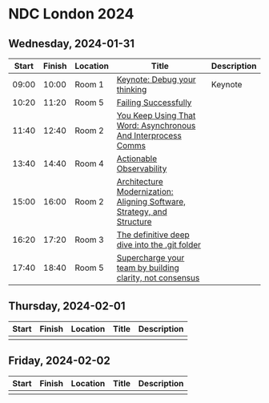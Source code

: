 
# NDC London 2024


## Wednesday, 2024-01-31

| Start | Finish | Location | Title                                                                                                                                                                                       | Description |
| ----- | ------ | -------- | ------------------------------------------------------------------------------------------------------------------------------------------------------------------------------------------- | ----------- |
| 09:00 | 10:00  | Room 1   | [Keynote: Debug your thinking](https://ndclondon.com/agenda/debug-your-thinking/b9254f6c8eed)                                                                                               | Keynote     |
| 10:20 | 11:20  | Room 5   | [Failing Successfully](https://ndclondon.com/agenda/failing-successfully-0vg6/0hcvcyly3c4)                                                                                                  |             |
| 11:40 | 12:40  | Room 2   | [You Keep Using That Word: Asynchronous And Interprocess Comms](https://ndclondon.com/agenda/you-keep-using-that-word-asynchronous-and-interprocess-comms-075y/0f8reo5nftf)                 |             |
| 13:40 | 14:40  | Room 4   | [Actionable Observability](https://ndclondon.com/agenda/actionable-observability-0m4b/0useabey7eh)                                                                                          |             |
| 15:00 | 16:00  | Room 2   | [Architecture Modernization: Aligning Software, Strategy, and Structure](https://ndclondon.com/agenda/architecture-modernization-aligning-software-strategy-and-structure-0dbk/0n8z6idpn3h) |             |
| 16:20 | 17:20  | Room 3   | [The definitive deep dive into the .git folder](https://ndclondon.com/agenda/the-definitive-deep-dive-into-the-git-folder-0ple/0eug0l826i7)                                                 |             |
| 17:40 | 18:40  | Room 5   | [Supercharge your team by building clarity, not consensus](https://ndclondon.com/agenda/supercharge-your-team-by-building-clarity-not-consensus-0p85/00zgrkrl28z)                           |             |

## Thursday, 2024-02-01

| Start | Finish | Location | Title | Description |
| ----- | ------ | -------- | ----- | ----------- |
|       |        |          |       |             |

## Friday, 2024-02-02

| Start | Finish | Location | Title | Description |
| ----- | ------ | -------- | ----- | ----------- |
|       |        |          |       |             |